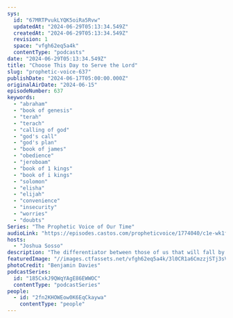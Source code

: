 ```yaml
---
sys:
  id: "67MRTPvukLYQK5oiRa5Rvw"
  updatedAt: "2024-06-29T05:13:34.549Z"
  createdAt: "2024-06-29T05:13:34.549Z"
  revision: 1
  space: "vfgh62eq5a4k"
  contentType: "podcasts"
date: "2024-06-29T05:13:34.549Z"
title: "Choose This Day to Serve the Lord"
slug: "prophetic-voice-637"
publishDate: "2024-06-17T05:00:00.000Z"
originalAirDate: "2024-06-15"
episodeNumber: 637
keywords:
  - "abraham"
  - "book of genesis"
  - "terah"
  - "terach"
  - "calling of god"
  - "god's call"
  - "god's plan"
  - "book of james"
  - "obedience"
  - "jeroboam"
  - "book of 1 kings"
  - "book of i kings"
  - "solomon"
  - "elisha"
  - "elijah"
  - "convenience"
  - "insecurity"
  - "worries"
  - "doubts"
Series: "The Prophetic Voice of Our Time"
audioLink: "https://episodes.castos.com/propheticvoice/1774040/c1e-wk1fr7v57cx2j2v-xmzzowg5ixp6-4m2bjp.mp3?_gl=1*1k588p4*_gcl_au*MTU0NTM4MTM2Ni4xNzE5NjM3NjM1"
hosts:
  - "Joshua Sosso"
description: "The differentiator between those of us that will fall by the wayside and those that will change the world is obedience. We must be more than just talk. We do not need to worry about establishing or proving ourselves but just obeying and following God every step of the way; He will take care of the rest. Fretting over things will only open the door for causing us to stumble, and our obedience or disobedience has more ripples than we can imagine. Let us not be led into sin because of insecurity or convenience. Let us choose this day to obey the Lord"
featuredImage: "//images.ctfassets.net/vfgh62eq5a4k/3l0CR1a6CmzzjSTj3sVH6t/7bd6f7b56020b54735da9bd6ac85bdc6/benjamin-davies-JrZ1yE1PjQ0-unsplash__1_.jpg"
photoCredit: "Benjamin Davies"
podcastSeries:
  id: "185CxkJ9QWqYAgE86EWWOC"
  contentType: "podcastSeries"
people:
  - id: "2fn2KHOWEow0K6EqCkaywa"
    contentType: "people"
---
```

